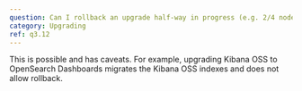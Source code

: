 ```yaml
---
question: Can I rollback an upgrade half-way in progress (e.g. 2/4 nodes are running OpenSearch)?
category: Upgrading
ref: q3.12
---
```

This is possible and has caveats. For example, upgrading Kibana OSS to OpenSearch Dashboards migrates the Kibana OSS indexes and does not allow rollback. 
